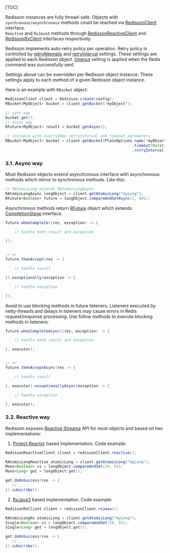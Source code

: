 [TOC]

Redisson instances are fully thread-safe. Objects with `synchronous/asynchronous` methods could be reached via [RedissonClient](https://www.javadoc.io/doc/org.redisson/redisson/latest/org/redisson/api/RedissonClient.html) interface.  
`Reactive` and `RxJava3` methods through [RedissonReactiveClient](https://www.javadoc.io/doc/org.redisson/redisson/latest/org/redisson/api/RedissonReactiveClient.html) and [RedissonRxClient](https://www.javadoc.io/doc/org.redisson/redisson/latest/org/redisson/api/RedissonRxClient.html) interfaces respectively.

Redisson implements auto-retry policy per operation. Retry policy is controlled by [retryAttempts](https://github.com/redisson/redisson/wiki/2.-Configuration#retryattempts) and [retryInterval](https://github.com/redisson/redisson/wiki/2.-Configuration#retryinterval) settings. These settings are applied to each Redisson object. [timeout](https://github.com/redisson/redisson/wiki/2.-Configuration#timeout) setting is applied when the Redis command was successfully sent.

Settings above can be overridden per Redisson object instance. These settings apply to each method of a given Redisson object instance.

Here is an example with `RBucket` object:
```java
RedissonClient client = Redisson.create(config);
RBucket<MyObject> bucket = client.getBucket('myObject');

// sync way
bucket.get();
// async way
RFuture<MyObject> result = bucket.getAsync();

// instance with overridden retryInterval and timeout parameters
RBucket<MyObject> bucket = client.getBucket(PlainOptions.name('myObject')
                                                        .timeout(Duration.ofSeconds(3))
                                                        .retryInterval(Duration.ofSeconds(5)));

```
### 3.1. Async way
Most Redisson objects extend asynchronous interface with asynchronous methods which mirror to synchronous methods. Like this:
```java
// RAtomicLong extends RAtomicLongAsync
RAtomicLongAsync longObject = client.getAtomicLong("myLong");
RFuture<Boolean> future = longObject.compareAndSetAsync(1, 401);
```
Asynchronous methods return [RFuture](https://www.javadoc.io/doc/org.redisson/redisson/latest/org/redisson/api/RFuture.html) object which extends [CompletionStage](https://docs.oracle.com/javase/8/docs/api/java/util/concurrent/CompletionStage.html) interface.

```java
future.whenComplete((res, exception) -> {

    // handle both result and exception

});


// or
future.thenAccept(res -> {

    // handle result

}).exceptionally(exception -> {

    // handle exception

});

```
Avoid to use blocking methods in future listeners. Listeners executed by netty-threads and delays in listeners may cause errors in Redis request/response processing. Use follow methods to execute blocking methods in listeners:

```java
future.whenCompleteAsync((res, exception) -> {

    // handle both result and exception

}, executor);


// or
future.thenAcceptAsync(res -> {

    // handle result

}, executor).exceptionallyAsync(exception -> {

    // handle exception

}, executor);
```
### 3.2. Reactive way
Redisson exposes [Reactive Streams](http://reactive-streams.org) API for most objects and based on two implementations:

1. [Project Reactor](https://projectreactor.io) based implementation. Code example:
```java
RedissonReactiveClient client = redissonClient.reactive();

RAtomicLongReactive atomicLong = client.getAtomicLong("myLong");
Mono<Boolean> cs = longObject.compareAndSet(10, 91);
Mono<Long> get = longObject.get();

get.doOnSuccess(res -> {
   // ...
}).subscribe();
```

2. [RxJava3](https://github.com/ReactiveX/RxJava) based implementation. Code example:
```java
RedissonRxClient client = redissonClient.rxJava();

RAtomicLongRx atomicLong = client.getAtomicLong("myLong");
Single<Boolean> cs = longObject.compareAndSet(10, 91);
Single<Long> get = longObject.get();

get.doOnSuccess(res -> {
   // ...
}).subscribe();
```
